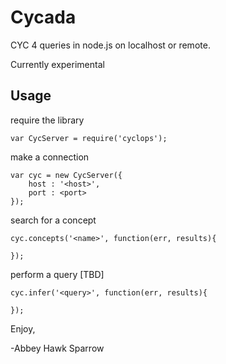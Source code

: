Cycada
======

CYC 4 queries in node.js on localhost or remote.

Currently experimental

Usage
-----

require the library

    var CycServer = require('cyclops');

make a connection

    var cyc = new CycServer({
        host : '<host>',
        port : <port>
    });

search for a concept

    cyc.concepts('<name>', function(err, results){

    });

perform a query [TBD]

    cyc.infer('<query>', function(err, results){

    });

Enjoy,

-Abbey Hawk Sparrow
